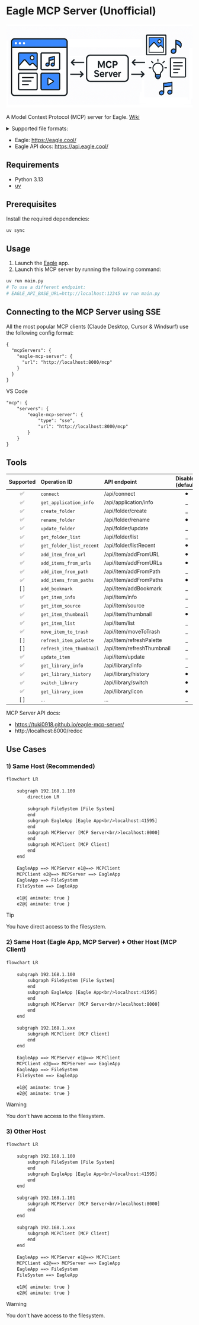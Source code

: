 # Eagle MCP Server (Unofficial)

![](.github/docs/cover.png)

A Model Context Protocol (MCP) server for Eagle. [Wiki](https://github.com/tuki0918/eagle-mcp-server/wiki)

<details>

<summary>Supported file formats:</summary>

- `JPG` / `JPEG`
- `PNG`
- `PDF`
- `SVG`
- `MP4`
- `MP3`
- `FBX`
- `OBJ`
- `EPS`
- `TIF` / `TIFF`
- `WebP`
- `BMP`
- `ICO`
- `RAW`
- etc

</details>

- Eagle: https://eagle.cool/<br />
- Eagle API docs: https://api.eagle.cool/<br />

## Requirements

- Python 3.13
- [uv](https://docs.astral.sh/uv/)

## Prerequisites

Install the required dependencies:

```bash
uv sync
```

## Usage

1. Launch the [Eagle](https://eagle.cool/) app.
2. Launch this MCP server by running the following command:

```bash
uv run main.py
# To use a different endpoint:
# EAGLE_API_BASE_URL=http://localhost:12345 uv run main.py
```


## Connecting to the MCP Server using SSE

All the most popular MCP clients (Claude Desktop, Cursor & Windsurf) use the following config format:

```
{
  "mcpServers": {
    "eagle-mcp-server": {
      "url": "http://localhost:8000/mcp"
    }
  }
}
```

VS Code

```
"mcp": {
    "servers": {
        "eagle-mcp-server": {
            "type": "sse",
            "url": "http://localhost:8000/mcp"
        }
    }
}
```

## Tools

| Supported | Operation ID             | API endpoint               | Disabled (default) | Category    |
|:----:|:-------------------------|:---------------------------|:----:|:------------|
| ✅ | `connect`                | /api/connect               | ⚫︎ | MCP         |
| ✅ | `get_application_info`   | /api/application/info      | _ | Application |
| ✅ | `create_folder`          | /api/folder/create         | _ | Folder      |
| ✅ | `rename_folder`          | /api/folder/rename         | ⚫︎ | Folder      |
| ✅ | `update_folder`          | /api/folder/update         | _ | Folder      |
| ✅ | `get_folder_list`        | /api/folder/list           | _ | Folder      |
| ✅ | `get_folder_list_recent` | /api/folder/listRecent     | ⚫︎ | Folder      |
| ✅ | `add_item_from_url`      | /api/item/addFromURL       | ⚫︎ | Item        |
| ✅ | `add_items_from_urls`    | /api/item/addFromURLs      | ⚫︎ | Item        |
| ✅ | `add_item_from_path`     | /api/item/addFromPath      | _ | Item        |
| ✅ | `add_items_from_paths`   | /api/item/addFromPaths     | ⚫︎ | Item        |
| [ ] | `add_bookmark`           | /api/item/addBookmark      | _ | Item        |
| ✅ | `get_item_info`          | /api/item/info             | _ | Item        |
| ✅ | `get_item_source`        | /api/item/source           | _ | Item        |
| ✅ | `get_item_thumbnail`     | /api/item/thumbnail        | ⚫︎ | Item        |
| ✅ | `get_item_list`          | /api/item/list             | _ | Item        |
| ✅ | `move_item_to_trash`     | /api/item/moveToTrash      | _ | Item        |
| [ ] | `refresh_item_palette`   | /api/item/refreshPalette   | _ | Item        |
| [ ] | `refresh_item_thumbnail` | /api/item/refreshThumbnail | _ | Item        |
| ✅ | `update_item`            | /api/item/update           | _ | Item        |
| ✅ | `get_library_info`       | /api/library/info          | _ | Library     |
| ✅ | `get_library_history`    | /api/library/history       | ⚫︎ | Library     |
| ✅ | `switch_library`         | /api/library/switch        | ⚫︎ | Library     |
| ✅ | `get_library_icon`       | /api/library/icon          | ⚫︎ | Library     |
| [ ] | ...                      | ...                        | _ | ...         |

MCP Server API docs: 
- https://tuki0918.github.io/eagle-mcp-server/
- http://localhost:8000/redoc

## Use Cases

### 1) Same Host (Recommended)

```mermaid
flowchart LR

    subgraph 192.168.1.100
        direction LR
        
        subgraph FileSystem [File System]
        end
        subgraph EagleApp [Eagle App<br/>localhost:41595]
        end
        subgraph MCPServer [MCP Server<br/>localhost:8000]
        end
        subgraph MCPClient [MCP Client]
        end
    end

    EagleApp ==> MCPServer e1@==> MCPClient
    MCPClient e2@==> MCPServer ==> EagleApp
    EagleApp ==> FileSystem
    FileSystem ==> EagleApp

    e1@{ animate: true }
    e2@{ animate: true }
```

> [!TIP]
> You have direct access to the filesystem.

### 2) Same Host (Eagle App, MCP Server) + Other Host (MCP Client)

```mermaid
flowchart LR
  
    subgraph 192.168.1.100
        subgraph FileSystem [File System]
        end
        subgraph EagleApp [Eagle App<br/>localhost:41595]
        end
        subgraph MCPServer [MCP Server<br/>localhost:8000]
        end
    end

    subgraph 192.168.1.xxx
        subgraph MCPClient [MCP Client]
        end
    end

    EagleApp ==> MCPServer e1@==> MCPClient
    MCPClient e2@==> MCPServer ==> EagleApp
    EagleApp ==> FileSystem
    FileSystem ==> EagleApp

    e1@{ animate: true }
    e2@{ animate: true }
```

> [!WARNING]
> You don't have access to the filesystem.

### 3) Other Host

```mermaid
flowchart LR

    subgraph 192.168.1.100
        subgraph FileSystem [File System]
        end
        subgraph EagleApp [Eagle App<br/>localhost:41595]
        end
    end

    subgraph 192.168.1.101
        subgraph MCPServer [MCP Server<br/>localhost:8000]
        end
    end

    subgraph 192.168.1.xxx
        subgraph MCPClient [MCP Client]
        end
    end

    EagleApp ==> MCPServer e1@==> MCPClient
    MCPClient e2@==> MCPServer ==> EagleApp
    EagleApp ==> FileSystem
    FileSystem ==> EagleApp

    e1@{ animate: true }
    e2@{ animate: true }
```

> [!WARNING]
> You don't have access to the filesystem.
